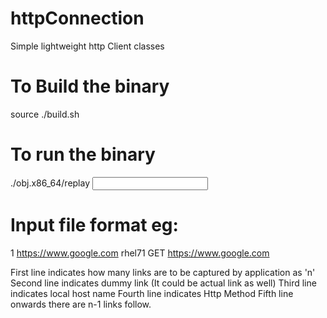 # httpConnection
Simple lightweight http Client classes

# To Build the binary
source ./build.sh

# To run the binary
./obj.x86_64/replay <input file>
# Input file format eg:
1
https://www.google.com
rhel71
GET
https://www.google.com

First line indicates how many links are to be captured by application as 'n'
Second line indicates dummy link (It could be actual link as well)
Third line indicates local host name
Fourth line indicates Http Method
Fifth line onwards there are n-1 links follow.
